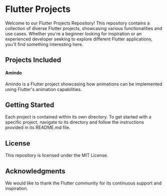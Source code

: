 # Flutter Projects
Welcome to our Flutter Projects Repository! This repository contains a collection of diverse 
Flutter projects, showcasing various functionalities and use cases. Whether you're a beginner looking for 
inspiration or an experienced developer seeking to explore different Flutter applications, you'll find something interesting here.

## Projects Included

#### Amindo
Amindo is a Flutter project showcasing how animations can be implemented using Flutter's animation capabilities.

## Getting Started
Each project is contained within its own directory. To get started with a specific project, navigate to its directory and follow the instructions provided in its README.md file.

## License

This repository is licensed under the MIT License.

## Acknowledgments

We would like to thank the Flutter community for its continuous support and inspiration.
